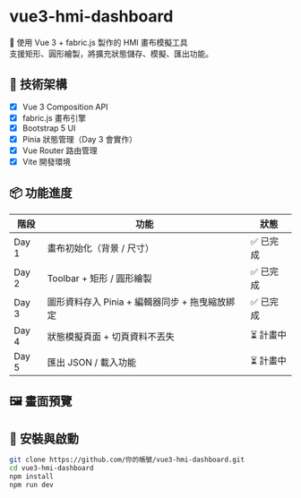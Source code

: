# vue3-hmi-dashboard

🎨 使用 Vue 3 + fabric.js 製作的 HMI 畫布模擬工具  
支援矩形、圓形繪製，將擴充狀態儲存、模擬、匯出功能。

## 🔧 技術架構

- [x] Vue 3 Composition API
- [x] fabric.js 畫布引擎
- [x] Bootstrap 5 UI
- [x] Pinia 狀態管理（Day 3 會實作）
- [x] Vue Router 路由管理
- [x] Vite 開發環境

## 📦 功能進度

| 階段  | 功能                                           | 狀態      |
| ----- | ---------------------------------------------- | --------- |
| Day 1 | 畫布初始化（背景 / 尺寸）                      | ✅ 已完成 |
| Day 2 | Toolbar + 矩形 / 圓形繪製                      | ✅ 已完成 |
| Day 3 | 圖形資料存入 Pinia + 編輯器同步 + 拖曳縮放綁定 | ✅ 已完成 |
| Day 4 | 狀態模擬頁面 + 切頁資料不丟失                  | ⏳ 計畫中 |
| Day 5 | 匯出 JSON / 載入功能                           | ⏳ 計畫中 |

## 🖼️ 畫面預覽

>

## 🚀 安裝與啟動

```bash
git clone https://github.com/你的帳號/vue3-hmi-dashboard.git
cd vue3-hmi-dashboard
npm install
npm run dev
```
